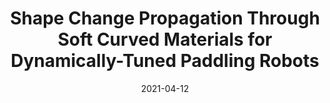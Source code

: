 ---
title: "Shape Change Propagation Through Soft Curved Materials for Dynamically-Tuned Paddling Robots"
collection: publications
permalink: /publication/robosoft2021
excerpt: 
date: 2021-04-12
venue: '2021 IEEE 4th International Conference on Soft Robotics (RoboSoft)'
paperurl: https://doi.org/10.1109/RoboSoft51838.2021.9479208
citation: 'Y. Jiang, M. Sharifzadeh and D. M. Aukes, "Shape Change Propagation Through Soft Curved Materials for Dynamically-Tuned Paddling Robots," 2021 IEEE 4th International Conference on Soft Robotics (RoboSoft), 2021, pp. 230-237, [https://doi.org/10.1109/RoboSoft51838.2021.9479208](https://doi.org/10.1109/RoboSoft51838.2021.9479208).'
---